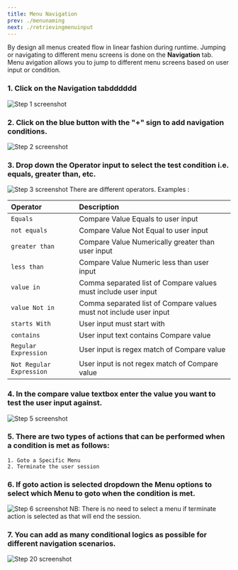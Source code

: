 ```yaml
---
title: Menu Navigation
prev: ./menunaming
next: ./retrievingmenuinput
---
```


By design all menus created flow in linear fashion during runtime. Jumping or navigating to different menu screens is done on the **Navigation** tab. Menu avigation allows you to jump to different menu screens based on user input or condition.


### 1. Click on the Navigation tabdddddd

![Step 1 screenshot](https://images.tango.us/workflows/99c99709-ad68-40cf-9d41-793a137ac5c4/steps/1831afbf-664d-4b99-a905-2d7bcca34208/ed99a21b-f49f-4e83-a935-ab27a7b05ac8.png?crop=focalpoint&fit=crop&fp-x=0.4277&fp-y=0.1613&fp-z=2.4132&w=1200&blend-align=bottom&blend-mode=normal&blend-x=800&blend64=aHR0cHM6Ly9pbWFnZXMudGFuZ28udXMvc3RhdGljL21hZGUtd2l0aC10YW5nby13YXRlcm1hcmsucG5n)

### 2. Click on the blue button with the "+" sign to add navigation conditions.

![Step 2 screenshot](https://images.tango.us/workflows/99c99709-ad68-40cf-9d41-793a137ac5c4/steps/36f28d2b-6aa0-4659-899f-8478a34a09c1/17236836-5046-46a8-8438-85df4fdb8bc9.png?crop=focalpoint&fit=crop&fp-x=0.5000&fp-y=0.5000&w=1200&blend-align=bottom&blend-mode=normal&blend-x=800&blend64=aHR0cHM6Ly9pbWFnZXMudGFuZ28udXMvc3RhdGljL21hZGUtd2l0aC10YW5nby13YXRlcm1hcmsucG5n)


### 3. Drop down the Operator input to select the test condition i.e. equals, greater than, etc. 
![Step 3 screenshot](https://images.tango.us/workflows/984c5286-c555-4cfc-a791-48a6ed3e40af/steps/1109034e-4ec3-4205-ab82-181078f8d3f7/deab7d14-454a-436b-94e5-2aea3f19901b.png?crop=focalpoint&fit=crop&fp-x=0.4563&fp-y=0.3106&fp-z=2.5133&w=1200)
There are different operators. Examples :

| Operator      | Description                                 |
| :--------     | :-------------------------------------------|
| `Equals`      | Compare Value Equals to user input                         |  
| `not equals`  | Compare Value Not Equal to user input                     |  
| `greater than`  | Compare Value Numerically greater than user input           |  
| `less than`     | Compare Value Numeric less than user input               |  
| `value in`      | Comma separated list of Compare values must include user input              |  
| `value Not in`  | Comma separated list of Compare values must not include user input        |  
| `starts With`   | User input must start with        |  
| `contains`   | User input text contains Compare value       |  
| `Regular Expression`   | User input is regex match of Compare value       | 
| `Not Regular Expression`   | User input is not regex match of Compare value       | 

### 4. In the compare value textbox enter the value you want to test the user input against.
![Step 5 screenshot](https://images.tango.us/workflows/037f8446-cf7f-466d-b234-b0b6eeefafa7/steps/17658bbe-bb27-4317-af8a-a084526c309c/2cb7b060-70e4-49e2-8e65-adc32cbb5c2d.png?crop=focalpoint&fit=crop&fp-x=0.5688&fp-y=0.3138&fp-z=2.5133&w=1200)

### 5. There are two types of actions that can be performed when a condition is met as follows:
    
    1. Goto a Specific Menu
    2. Terminate the user session

### 6. If goto action is selected dropdown the Menu options to select which Menu to goto when the condition is met.
![Step 6 screenshot](https://images.tango.us/workflows/037f8446-cf7f-466d-b234-b0b6eeefafa7/steps/1d677fd8-5c48-426b-8704-4e370dcc0ce3/9b38c252-d86b-40f7-86c9-c69839672876.png?crop=focalpoint&fit=crop&fp-x=0.8142&fp-y=0.3103&fp-z=2.9905&w=1200)
NB: There is no need to select a menu if terminate action is selected as that will end the session.

### 7. You can add as many conditional logics as possible for different navigation scenarios.
![Step 20 screenshot](https://images.tango.us/workflows/037f8446-cf7f-466d-b234-b0b6eeefafa7/steps/0ee88473-03bc-4f46-9884-813422326eab/39b0d31f-6226-489e-a89c-9ff5b3b97eed.png?crop=focalpoint&fit=crop&fp-x=0.6250&fp-y=0.4981&fp-z=1.1962&w=1200)
